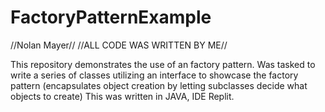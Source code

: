 # FactoryPatternExample
//Nolan Mayer//
//ALL CODE WAS WRITTEN BY ME//

This repository demonstrates the use of an factory pattern. 
Was tasked to write a series of classes utilizing an interface to showcase the factory pattern (encapsulates object creation by letting subclasses decide what objects to create)
This was written in JAVA, IDE Replit.
